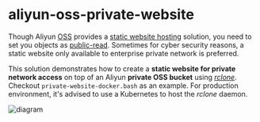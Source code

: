 # aliyun-oss-private-website

Though Aliyun [OSS](https://www.alibabacloud.com/help/en/object-storage-service) provides a [static website hosting](https://www.alibabacloud.com/help/en/object-storage-service/latest/static-website-hosting-overview) solution, you need to set you objects as [public-read](https://www.alibabacloud.com/help/en/object-storage-service/latest/bucket-acl). Sometimes for cyber security reasons, a static website only available to enterprise private network is preferred.

This solution demonstrates how to create a **static website for private network access** on top of an Aliyun **private OSS bucket** using [*rclone*](https://rclone.org/). Checkout `private-website-docker.bash` as an example. For production environment, it's advised to use a Kubernetes to host the *rclone* daemon.

![diagram](https://processon.com/chart_image/6251a02263768946f27924a4.png?)
